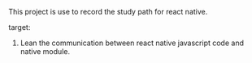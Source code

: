 This project is use to record the study path for react native.

target: 
1. Lean the communication between react native javascript code and native module.
